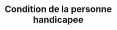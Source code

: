 ---
title: Condition de la personne handicapee
longTitle: 'Condition de la personne handicapée'
tags:
- gccommon
french:
- "[[Status of disabled persons]]"
---